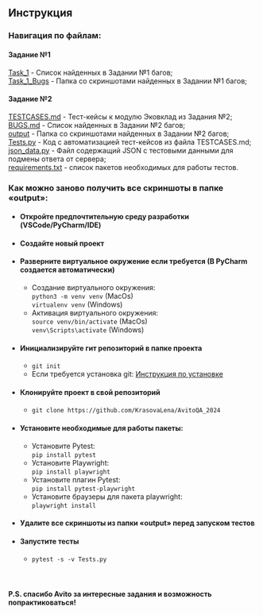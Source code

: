 ## Инструкция ##
### Навигация по файлам: ###
#### Задание №1 ####
[Task_1](./Task_1.md) - Список найденных в Задании №1 багов;
<br/>[Task_1_Bugs](./Task_1_Bugs) - Папка со скриншотами найденных в Задании №1 багов;
#### Задание №2 ####
[TESTCASES.md](./TESTCASES.md) - Тест-кейсы к модулю Эковклад из Задания №2;
<br/>[BUGS.md](./BUGS.md) - Список найденных в Задании №2 багов;
<br/>[output](./output) - Папка со скриншотами найденных в Задании №2 багов;
<br/>[Tests.py](./Tests.py) - Код с автоматизацией тест-кейсов из файла TESTCASES.md;
<br/>[json_data.py](./json_data.py) - Файл содержащий JSON с тестовыми данными для подмены ответа от сервера;
<br/>[requirements.txt](./requirements.txt) - список пакетов необходимых для работы тестов.

### Как можно заново получить все скриншоты в папке «output»: ###
* #### Откройте предпочтительную среду разработки (VSCode/PyCharm/IDE) ####
* #### Создайте новый проект ####
* #### Разверните виртуальное окружение если требуется (В PyCharm создается автоматически) ####
  * Создание виртуального окружения:
  <br/> ```python3 -m venv venv``` (MacOs)
  <br/> ```virtualenv venv``` (Windows)
  * Активация виртуального окружения:
  <br/> ```source venv/bin/activate``` (MacOs)
  <br/> ```venv\Scripts\activate``` (Windows)
* #### Инициализируйте гит репозиторий в папке проекта ####
  * ```git init```
  * Если требуется установка git: [Инструкция по установке](https://git-scm.com/book/ru/v2/Введение-Установка-Git)
* #### Клонируйте проект в свой репозиторий ####
  * ```git clone https://github.com/KrasovaLena/AvitoQA_2024```
* #### Установите необходимые для работы пакеты: ####
  * Установите Pytest: <br/> ```pip install pytest```
  * Установите Playwright: <br/> ```pip install playwright```
  * Установите плагин Pytest: <br/> ```pip install pytest-playwright```
  * Установите браузеры для пакета playwright: <br/> ```playwright install```
* #### Удалите все скриншоты из папки «output» перед запуском тестов ####
* #### Запустите тесты ####
  * ```pytest -s -v Tests.py```

#### <br/><br/> P.S. спасибо Avito за интересные задания и возможность попрактиковаться! ####

